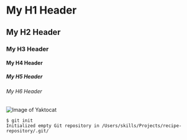 # My H1 Header  
## My H2 Header  
### My H3 Header  
#### My H4 Header  
##### My H5 Header  
###### My H6 Header
![Image of Yaktocat](https://octodex.github.com/images/yaktocat.png)
```
$ git init
Initialized empty Git repository in /Users/skills/Projects/recipe-repository/.git/
```
